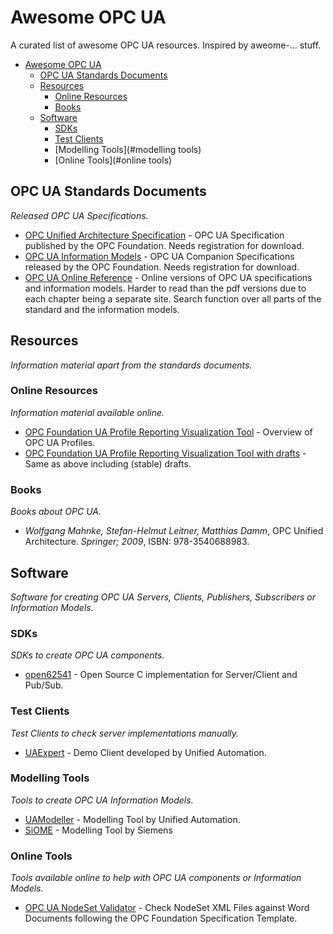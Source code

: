 # Awesome OPC UA
A curated list of awesome OPC UA resources. Inspired by aweome-... stuff.

- [Awesome OPC UA](#awesome-opcua)
    - [OPC UA Standards Documents](#opc-ua-standards-documents)
    - [Resources](#resources)
        - [Online Resources](#online-resources)
        - [Books](#books)
    - [Software](#software)
        - [SDKs](#sdks)
        - [Test Clients](#test-clients)
        - [Modelling Tools](#modelling tools)
        - [Online Tools](#online tools)


## OPC UA Standards Documents
*Released OPC UA Specifications.*

* [OPC Unified Architecture Specification](https://opcfoundation.org/developer-tools/specifications-unified-architecture) - OPC UA Specification published by the OPC Foundation. Needs registration for download.
* [OPC UA Information Models](https://opcfoundation.org/developer-tools/specifications-opc-ua-information-models) - OPC UA Companion Specifications released by the OPC Foundation. Needs registration for download.
* [OPC UA Online Reference](https://reference.opcfoundation.org/v104/) - Online versions of OPC UA specifications and information models. Harder to read than the pdf versions due to each chapter being a separate site. Search function over all parts of the standard and the information models.

## Resources
*Information material apart from the standards documents.*

### Online Resources
*Information material available online.*

* [OPC Foundation UA Profile Reporting Visualization Tool](https://apps.opcfoundation.org/ProfileReporting/index.htm) - Overview of OPC UA Profiles.
* [OPC Foundation UA Profile Reporting Visualization Tool with drafts](https://apps.opcfoundation.org/ProfileReporting/index.htm?All=true) - Same as above including (stable) drafts.

### Books
*Books about OPC UA.*

* *Wolfgang Mahnke, Stefan-Helmut Leitner, Matthias Damm*, OPC Unified Architecture. *Springer; 2009*, ISBN: 978-3540688983. 

## Software
*Software for creating OPC UA Servers, Clients, Publishers, Subscribers or Information Models.*

### SDKs
*SDKs to create OPC UA components.*

* [open62541](https://open62541.org/) - Open Source C implementation for Server/Client and Pub/Sub.

### Test Clients
*Test Clients to check server implementations manually.*

* [UAExpert](https://www.unified-automation.com/products/development-tools/uaexpert.html) - Demo Client developed by Unified Automation.

### Modelling Tools
*Tools to create OPC UA Information Models.*

* [UAModeller](https://www.unified-automation.com/products/development-tools/uamodeler.html) - Modelling Tool by Unified Automation.
* [SiOME](https://support.industry.siemens.com/cs/document/109755133/siemens-opc-ua-modeling-editor-%28siome%29-for-implementing-opc-ua-companion-specifications?dti=0&lc=en-WW) - Modelling Tool by Siemens

### Online Tools
*Tools available online to help with OPC UA components or Information Models.*

* [OPC UA NodeSet Validator](https://apps.opcfoundation.org/NodeSetValidator/) - Check NodeSet XML Files against Word Documents following the OPC Foundation Specification Template.
